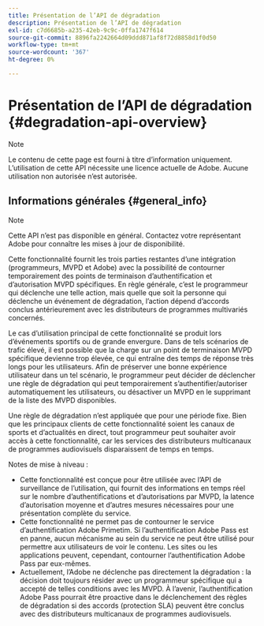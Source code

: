 ```yaml
---
title: Présentation de l’API de dégradation
description: Présentation de l’API de dégradation
exl-id: c7d6685b-a235-42eb-9c9c-0ffa1747f614
source-git-commit: 8896fa2242664d09ddd871af8f72d8858d1f0d50
workflow-type: tm+mt
source-wordcount: '367'
ht-degree: 0%

---
```


# Présentation de l’API de dégradation {#degradation-api-overview}

>[!NOTE]
>
>Le contenu de cette page est fourni à titre d’information uniquement. L’utilisation de cette API nécessite une licence actuelle de Adobe. Aucune utilisation non autorisée n’est autorisée.

## Informations générales {#general_info}

>[!NOTE]
>
>Cette API n’est pas disponible en général. Contactez votre représentant Adobe pour connaître les mises à jour de disponibilité.

Cette fonctionnalité fournit les trois parties restantes d’une intégration (programmeurs, MVPD et Adobe) avec la possibilité de contourner temporairement des points de terminaison d’authentification et d’autorisation MVPD spécifiques. En règle générale, c’est le programmeur qui déclenche une telle action, mais quelle que soit la personne qui déclenche un événement de dégradation, l’action dépend d’accords conclus antérieurement avec les distributeurs de programmes multivariés concernés.

Le cas d’utilisation principal de cette fonctionnalité se produit lors d’événements sportifs ou de grande envergure. Dans de tels scénarios de trafic élevé, il est possible que la charge sur un point de terminaison MVPD spécifique devienne trop élevée, ce qui entraîne des temps de réponse très longs pour les utilisateurs. Afin de préserver une bonne expérience utilisateur dans un tel scénario, le programmeur peut décider de déclencher une règle de dégradation qui peut temporairement s’authentifier/autoriser automatiquement les utilisateurs, ou désactiver un MVPD en le supprimant de la liste des MVPD disponibles.

Une règle de dégradation n’est appliquée que pour une période fixe. Bien que les principaux clients de cette fonctionnalité soient les canaux de sports et d’actualités en direct, tout programmeur peut souhaiter avoir accès à cette fonctionnalité, car les services des distributeurs multicanaux de programmes audiovisuels disparaissent de temps en temps.

Notes de mise à niveau :

* Cette fonctionnalité est conçue pour être utilisée avec l’API de surveillance de l’utilisation, qui fournit des informations en temps réel sur le nombre d’authentifications et d’autorisations par MVPD, la latence d’autorisation moyenne et d’autres mesures nécessaires pour une présentation complète du service.
* Cette fonctionnalité ne permet pas de contourner le service d’authentification Adobe Primetim. Si l’authentification Adobe Pass est en panne, aucun mécanisme au sein du service ne peut être utilisé pour permettre aux utilisateurs de voir le contenu. Les sites ou les applications peuvent, cependant, contourner l’authentification Adobe Pass par eux-mêmes.
* Actuellement, l’Adobe ne déclenche pas directement la dégradation : la décision doit toujours résider avec un programmeur spécifique qui a accepté de telles conditions avec les MVPD. À l’avenir, l’authentification Adobe Pass pourrait être proactive dans le déclenchement des règles de dégradation si des accords (protection SLA) peuvent être conclus avec des distributeurs multicanaux de programmes audiovisuels.

<!--
## Related Information {#related}

- [ESM API](/help/authentication/entitlement-service-monitoring-api.md)
- [Server-side Metrics](/help/authentication/understanding-serverside-metrics.md)
-->
